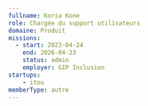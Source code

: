 ```yaml
---
fullname: Koria Kone
role: Chargée du support utilisateurs
domaine: Produit
missions:
  - start: 2023-04-24
    end: 2026-04-23
    status: admin
    employer: GIP Inclusion
startups:
    - itou
memberType: autre
---
```


